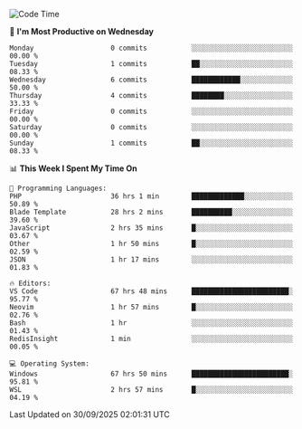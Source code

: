 <!--START_SECTION:waka-->
![Code Time](http://img.shields.io/badge/Code%20Time-6%2C002%20hrs%2029%20mins-blue)

📅 **I'm Most Productive on Wednesday** 

```text
Monday                   0 commits           ░░░░░░░░░░░░░░░░░░░░░░░░░   00.00 % 
Tuesday                  1 commits           ██░░░░░░░░░░░░░░░░░░░░░░░   08.33 % 
Wednesday                6 commits           ████████████░░░░░░░░░░░░░   50.00 % 
Thursday                 4 commits           ████████░░░░░░░░░░░░░░░░░   33.33 % 
Friday                   0 commits           ░░░░░░░░░░░░░░░░░░░░░░░░░   00.00 % 
Saturday                 0 commits           ░░░░░░░░░░░░░░░░░░░░░░░░░   00.00 % 
Sunday                   1 commits           ██░░░░░░░░░░░░░░░░░░░░░░░   08.33 % 
```


📊 **This Week I Spent My Time On** 

```text
💬 Programming Languages: 
PHP                      36 hrs 1 min        █████████████░░░░░░░░░░░░   50.89 % 
Blade Template           28 hrs 2 mins       ██████████░░░░░░░░░░░░░░░   39.60 % 
JavaScript               2 hrs 35 mins       █░░░░░░░░░░░░░░░░░░░░░░░░   03.67 % 
Other                    1 hr 50 mins        █░░░░░░░░░░░░░░░░░░░░░░░░   02.59 % 
JSON                     1 hr 17 mins        ░░░░░░░░░░░░░░░░░░░░░░░░░   01.83 % 

🔥 Editors: 
VS Code                  67 hrs 48 mins      ████████████████████████░   95.77 % 
Neovim                   1 hr 57 mins        █░░░░░░░░░░░░░░░░░░░░░░░░   02.76 % 
Bash                     1 hr                ░░░░░░░░░░░░░░░░░░░░░░░░░   01.43 % 
RedisInsight             1 min               ░░░░░░░░░░░░░░░░░░░░░░░░░   00.05 % 

💻 Operating System: 
Windows                  67 hrs 50 mins      ████████████████████████░   95.81 % 
WSL                      2 hrs 57 mins       █░░░░░░░░░░░░░░░░░░░░░░░░   04.19 % 
```


 Last Updated on 30/09/2025 02:01:31 UTC
<!--END_SECTION:waka-->
